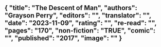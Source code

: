 {
 "title": "The Descent of Man",
 "authors": "Grayson Perry",
 "editors": "",
 "translator": "",
 "date": "2023-11-09",
 "rating": "",
 "re-read": "",
 "pages": "170",
 "non-fiction": "TRUE",
 "comic": "",
 "published": "2017",
 "image": ""
}
---

